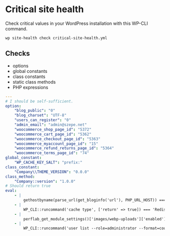 # Critical site health

Check critical values in your WordPress installation with this WP-CLI command.

```shell
wp site-health check critical-site-health.yml
```

## Checks

- options
- global constants
- class constants
- static class methods
- PHP expressions

```yaml
---
# I should be self-sufficient.
option:
    "blog_public": "0"
    "blog_charset": "UTF-8"
    "users_can_register": "0"
    "admin_email": "admin@szepe.net"
    "woocommerce_shop_page_id": "5372"
    "woocommerce_cart_page_id": "5362"
    "woocommerce_checkout_page_id": "5363"
    "woocommerce_myaccount_page_id": "15"
    "woocommerce_refund_returns_page_id": "5364"
    "woocommerce_terms_page_id": "74"
global_constant:
    "WP_CACHE_KEY_SALT": "prefix:"
class_constant:
    "Company\\THEME_VERSION": "0.0.0"
class_method:
    "Company::version": "1.0.0"
# Should return true
eval:
    - |
        gethostbyname(parse_url(get_bloginfo('url'), PHP_URL_HOST)) === trim(shell_exec('hostname -i'))
    - |
        WP_CLI::runcommand('cache type', ['return' => true]) === 'Redis'
    - |
        perflab_get_module_settings()['images/webp-uploads']['enabled'] === '1'
    - |
        WP_CLI::runcommand('user list --role=administrator --format=count', ['return' => true]) === '1'
```
